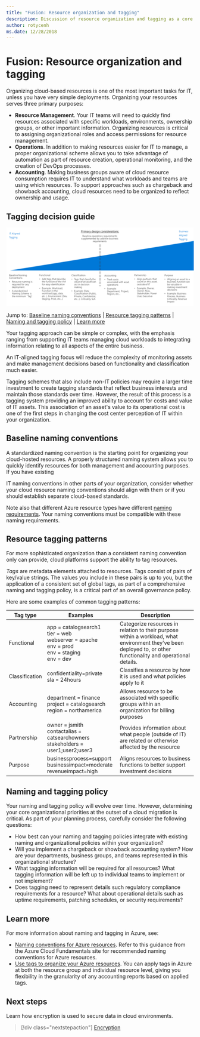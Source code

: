 ```yaml
---
title: "Fusion: Resource organization and tagging" 
description: Discussion of resource organization and tagging as a core service in Azure migrations
author: rotycenh
ms.date: 12/28/2018
---
```

# Fusion: Resource organization and tagging

Organizing cloud-based resources is one of the most important tasks for IT, unless you have very simple deployments. Organizing your resources serves three primary purposes:

- **Resource Management**. Your IT teams will need to quickly find resources associated with specific workloads, environments, ownership groups, or other important information. Organizing resources is critical to assigning organizational roles and access permissions for resource management.
- **Operations**. In addition to making resources easier for IT to manage, a proper organizational scheme allows you to take advantage of automation as part of resource creation, operational monitoring, and the creation of DevOps processes.
- **Accounting**. Making business groups aware of cloud resource consumption requires IT to understand what workloads and teams are using which resources. To support approaches such as chargeback and showback accounting, cloud resources need to be organized to reflect ownership and usage.

## Tagging decision guide

![Plotting tagging options from least to most complex, aligned with jump links below](../../_images/discovery-guides/discovery-guide-tagging.png)

Jump to: [Baseline naming conventions](#baseline-naming-conventions) | [Resource tagging patterns](#resource-tagging-patterns) | [Naming and tagging policy](#naming-and-tagging-policy) | [Learn more](#learn-more)

Your tagging approach can be simple or complex, with the emphasis ranging from supporting IT teams managing cloud workloads to integrating information relating to all aspects of the entire business.

An IT-aligned tagging focus will reduce the complexity of monitoring assets and make management decisions based on functionality and classification much easier.

Tagging schemes that also include non-IT policies may require a larger time investment to create tagging standards that reflect business interests and maintain those standards over time. However, the result of this process is a tagging system providing an improved ability to account for costs and value of IT assets. This association of an asset's value to its operational cost is one of the first steps in changing the cost center perception of IT within your organization.

## Baseline naming conventions

A standardized naming convention is the starting point for organizing your cloud-hosted resources. A properly structured naming system allows you to quickly identify resources for both management and accounting purposes. If you have existing 

IT naming conventions in other parts of your organization, consider whether your cloud resource naming conventions should align with them or if you should establish separate cloud-based standards.

Note also that different Azure resource types have different [naming requirements](../../../best-practices/naming-conventions.md#naming-rules-and-restrictions). Your naming conventions must be compatible with these naming requirements.

## Resource tagging patterns

For more sophisticated organization than a consistent naming convention only can provide, cloud platforms support the ability to tag resources.

*Tags* are metadata elements attached to resources. Tags consist of pairs of key/value strings. The values you include in these pairs is up to you, but the application of a consistent set of global tags, as part of a comprehensive naming and tagging policy, is a critical part of an overall governance policy.

Here are some examples of common tagging patterns:

<!-- markdownlint-disable MD033 -->

| Tag type | Examples | Description |
|-----|-----|-----|
| Functional            | app = catalogsearch1 <br/>tier = web <br/>webserver = apache<br/>env = prod <br/>env = staging <br/>env = dev                 | Categorize resources in relation to their purpose within a workload, what environment they've been deployed to, or other functionality and operational details.                                   |
| Classification        | confidentiality=private<br/>sla = 24hours                                 | Classifies a resource by how it is used and what policies apply to it                               |
| Accounting            | department = finance <br/>project = catalogsearch <br/>region = northamerica | Allows resource to be associated with specific groups within an organization for billing purposes |
| Partnership           | owner = jsmith <br/>contactalias = catsearchowners<br/>stakeholders = user1;user2;user3<br/>                       | Provides information about what people (outside of IT) are related or otherwise affected by the resource                      |
| Purpose               | businessprocess=support<br/>businessimpact=moderate<br/>revenueimpact=high   | Aligns resources to business functions to better support investment decisions  |

<!-- markdownlint-enable MD033 -->

## Naming and tagging policy

Your naming and tagging policy will evolve over time. However, determining your core organizational priorities at the outset of a cloud migration is critical. As part of your planning process, carefully consider the following questions:

- How best can your naming and tagging policies integrate with existing naming and organizational policies within your organization?
- Will you implement a chargeback or showback accounting system? How are your departments, business groups, and teams represented in this organizational structure?
- What tagging information will be required for all resources? What tagging information will be left up to individual teams to implement or not implement?
- Does tagging need to represent details such regulatory compliance requirements for a resource? What about operational details such as uptime requirements, patching schedules, or security requirements?

## Learn more

For more information about naming and tagging in Azure, see:

- [Naming conventions for Azure resources](../../../best-practices/naming-conventions.md). Refer to this guidance from the Azure Cloud Fundamentals site for recommended naming conventions for Azure resources.
- [Use tags to organize your Azure resources](/azure/azure-resource-manager/resource-group-using-tags?toc=/azure/billing/TOC.json). You can apply tags in Azure at both the resource group and individual resource level, giving you flexibility in the granularity of any accounting reports based on applied tags.

## Next steps

Learn how encryption is used to secure data in cloud environments.

> [!div class="nextstepaction"]
> [Encryption](../encryption/overview.md)
